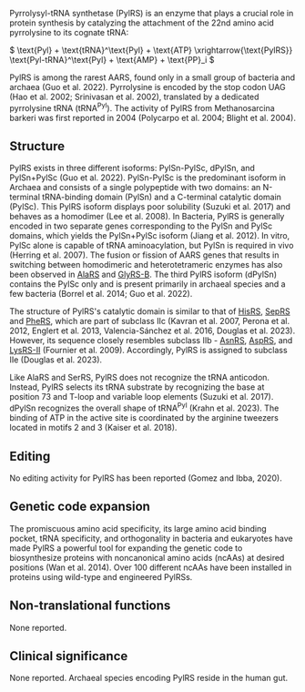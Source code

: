 
Pyrrolysyl-tRNA synthetase (PylRS) is an enzyme that plays a crucial role in protein synthesis by catalyzing the attachment of the 22nd amino acid pyrrolysine to its cognate tRNA:




$ \text{Pyl} + \text{tRNA}^\text{Pyl} + \text{ATP} \xrightarrow{\text{PylRS}} \text{Pyl-tRNA}^\text{Pyl} + \text{AMP} + \text{PP}_i  $




PylRS is among the rarest AARS, found only in a small group of bacteria and archaea (Guo et al. 2022). Pyrrolysine is encoded by the stop codon UAG (Hao et al. 2002; Srinivasan et al. 2002), translated by a dedicated pyrrolysine tRNA (tRNA$^\text{Pyl}$). The activity of PylRS from Methanosarcina barkeri was first reported in 2004 (Polycarpo et al. 2004; Blight et al. 2004).


## Structure


PylRS exists in three different isoforms: PylSn-PylSc, dPylSn, and PylSn+PylSc (Guo et al. 2022). PylSn-PylSc is the predominant isoform in Archaea and consists of a single polypeptide with two domains: an N-terminal tRNA-binding domain (PylSn) and a C-terminal catalytic domain (PylSc). This PylRS isoform displays poor solubility (Suzuki et al. 2017) and behaves as a homodimer (Lee et al. 2008). In Bacteria, PylRS is generally encoded in two separate genes corresponding to the PylSn and PylSc domains, which yields the PylSn+PylSc isoform (Jiang et al. 2012). In vitro, PylSc alone is capable of tRNA aminoacylation, but PylSn is required in vivo (Herring et al. 2007). The fusion or fission of AARS genes that results in switching between homodimeric and heterotetrameric enzymes has also been observed in [AlaRS](/class2/ala) and [GlyRS-B](/class2/gly2). The third PylRS isoform (dPylSn) contains the PylSc only and is present primarily in archaeal species and a few bacteria (Borrel et al. 2014; Guo et al. 2022). 

The structure of PylRS's catalytic domain is similar to that of [HisRS](/class2/his), [SepRS](/class2/sep) and [PheRS](/class2/phe1), which are part of subclass IIc
(Kavran et al. 2007, Perona et al. 2012, Englert et al. 2013, Valencia-Sánchez et al. 2016, Douglas et al. 2023). However, its sequence closely resembles subclass IIb - [AsnRS](/class2/asn/), [AspRS](/class2/asp1), and [LysRS-II](/class2/lys/) (Fournier et al. 2009). Accordingly, PylRS is assigned to subclass IIe (Douglas et al. 2023).

Like AlaRS and SerRS, PylRS does not recognize the tRNA anticodon. Instead, PylRS selects its tRNA substrate by recognizing the base at position 73 and T-loop and variable loop elements (Suzuki et al. 2017). dPylSn recognizes the overall shape of tRNA$^\text{Pyl}$ (Krahn et al. 2023). The binding of ATP in the active site is coordinated by the arginine tweezers located in motifs 2 and 3 (Kaiser et al. 2018).


## Editing

No editing activity for PylRS has been reported (Gomez and Ibba, 2020). 

## Genetic code expansion

The promiscuous amino acid specificity, its large amino acid binding pocket, tRNA specificity, and orthogonality in bacteria and eukaryotes have made PylRS a powerful tool for expanding the genetic code to biosynthesize proteins with noncanonical amino acids (ncAAs) at desired positions (Wan et al. 2014). Over 100 different ncAAs have been installed in proteins using wild-type and engineered PylRSs.

## Non-translational functions

None reported.

## Clinical significance

None reported. Archaeal species encoding PylRS reside in the human gut.

